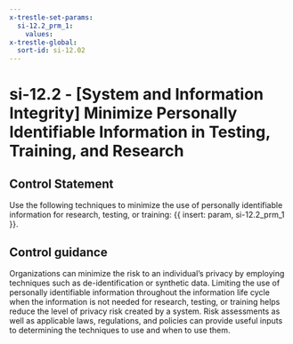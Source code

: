 ```yaml
---
x-trestle-set-params:
  si-12.2_prm_1:
    values:
x-trestle-global:
  sort-id: si-12.02
---
```


# si-12.2 - \[System and Information Integrity\] Minimize Personally Identifiable Information in Testing, Training, and Research

## Control Statement

Use the following techniques to minimize the use of personally identifiable information for research, testing, or training: {{ insert: param, si-12.2_prm_1 }}.

## Control guidance

Organizations can minimize the risk to an individual’s privacy by employing techniques such as de-identification or synthetic data. Limiting the use of personally identifiable information throughout the information life cycle when the information is not needed for research, testing, or training helps reduce the level of privacy risk created by a system. Risk assessments as well as applicable laws, regulations, and policies can provide useful inputs to determining the techniques to use and when to use them.
